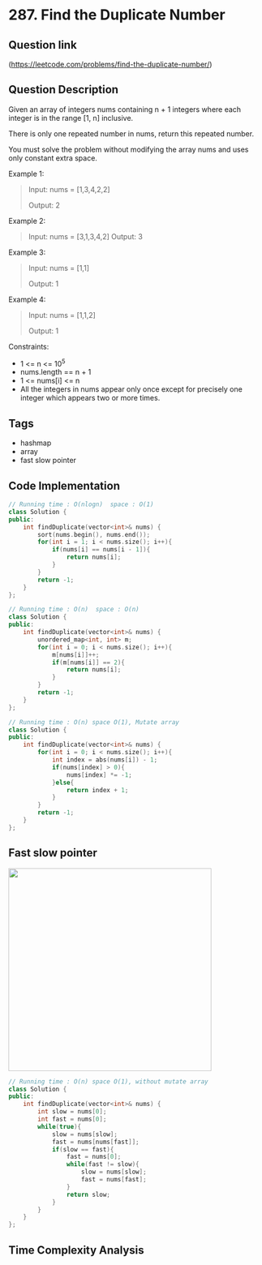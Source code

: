 # 287. Find the Duplicate Number

## Question link
(https://leetcode.com/problems/find-the-duplicate-number/)

## Question Description
Given an array of integers nums containing n + 1 integers where each integer is in the range [1, n] inclusive.

There is only one repeated number in nums, return this repeated number.

You must solve the problem without modifying the array nums and uses only constant extra space.

Example 1:
> Input: nums = [1,3,4,2,2]
> 
> Output: 2

Example 2:
> Input: nums = [3,1,3,4,2]
> Output: 3

Example 3:
> Input: nums = [1,1]
>
> Output: 1

Example 4:
> Input: nums = [1,1,2]
>
> Output: 1

Constraints:
- 1 <= n <= 10<sup>5</sup> 
- nums.length == n + 1
- 1 <= nums[i] <= n
- All the integers in nums appear only once except for precisely one integer which appears two or more times.

## Tags
- hashmap
- array
- fast slow pointer

## Code Implementation
```c++
// Running time : O(nlogn)  space : O(1)
class Solution {
public:
    int findDuplicate(vector<int>& nums) {
        sort(nums.begin(), nums.end());
        for(int i = 1; i < nums.size(); i++){
            if(nums[i] == nums[i - 1]){
                return nums[i];
            }
        }
        return -1;
    }
};

// Running time : O(n)  space : O(n)
class Solution {
public:
    int findDuplicate(vector<int>& nums) {
        unordered_map<int, int> m;
        for(int i = 0; i < nums.size(); i++){
            m[nums[i]]++;
            if(m[nums[i]] == 2){
                return nums[i];
            }
        }
        return -1;
    }
};

// Running time : O(n) space O(1), Mutate array
class Solution {
public:
    int findDuplicate(vector<int>& nums) {
        for(int i = 0; i < nums.size(); i++){
            int index = abs(nums[i]) - 1;
            if(nums[index] > 0){ 
                nums[index] *= -1; 
            }else{
                return index + 1;
            }
        }
        return -1;
    }
};
```


## Fast slow pointer
<img src="../assets/lc287.png" width="400" />

```c++
// Running time : O(n) space O(1), without mutate array
class Solution {
public:
    int findDuplicate(vector<int>& nums) {
        int slow = nums[0];
        int fast = nums[0];
        while(true){
            slow = nums[slow];
            fast = nums[nums[fast]];
            if(slow == fast){
                fast = nums[0];
                while(fast != slow){
                    slow = nums[slow];
                    fast = nums[fast];
                }
                return slow;
            }
        }
    }
};
```

## Time Complexity Analysis